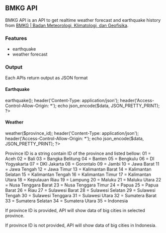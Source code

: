 ## BMKG API

BMKG API is an API to get realtime weather forecast and earthquake history from [BMKG | Badan Meteorologi, Klimatologi, dan Geofisika](http://www.bmkg.go.id).

### Features

- earthquake
- weather forecast

### Output

Each APIs return output as JSON format

#### Earthquake

<?php
require('lib/bmkg.php');

$bmkg = new BMKG();

$data = $bmkg->earthquake();

header('Content-Type: application/json');
header('Access-Control-Allow-Origin: *');
echo json_encode($data, JSON_PRETTY_PRINT);
?>

#### Weather

<?php
$province_id = $_GET['province_id'];
require('lib/bmkg.php');

$bmkg = new BMKG();

$data = $bmkg->weather($province_id);

header('Content-Type: application/json');
header('Access-Control-Allow-Origin: *');
echo json_encode($data, JSON_PRETTY_PRINT);
?>

Province ID is a string contain ID of the province and listed bellow:
01 = Aceh
02 = Bali
03 = Bangka Belitung
04 = Banten
05 = Bengkulu
06 = DI Yogyakarta
07 = DKI Jakarta
08 = Gorontalo
09 = Jambi
10 = Jawa Barat
11 = Jawa Tengah
12 = Jawa Timur
13 = Kalimantan Barat
14 = Kalimantan Selatan
15 = Kalimantan Tengah
16 = Kalimantan Timur
17 = Kalimantan Utara
18 = Kepulauan Riau
19 = Lampung
20 = Maluku
21 = Maluku Utara
22 = Nusa Tenggara Barat
23 = Nusa Tenggara Timur
24 = Papua
25 = Papua Barat
26 = Riau
27 = Sulawesi Barat
28 = Sulawesi Selatan
29 = Sulawesi Tengah
30 = Sulawesi Tenggara
31 = Sulawesi Utara
32 = Sumatera Barat
33 = Sumatera Selatan
34 = Sumatera Utara
35 = Indonesia

If province ID is provided, API will show data of big cities in selected province.

If province ID is not provided, API will show data of big cities in Indonesia.

